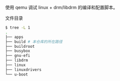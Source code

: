 使用 qemu 调试 linux + drm/libdrm 的编译和配置脚本。

文件目录

```bash
$ tree -L 1
.
├── apps
├── build # 本仓库的所在路径
├── buildroot
├── busybox
├── gnu-efi
├── libdrm
├── linux
├── linuxdrivers
└── u-boot
```



